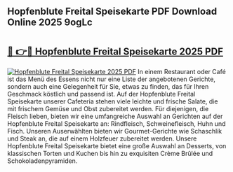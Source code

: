 ## Hopfenblute Freital Speisekarte PDF Download Online 2025 9ogLc

# <h2><a href="http://gca0npu.nevu.top/?p=Hopfenblute+Freital+Speisekarte">🔗 👉🔴 Hopfenblute Freital Speisekarte 2025 PDF</a></h2>

[![Hopfenblute Freital Speisekarte 2025 PDF](https://i.imgur.com/dBaPXMq.png)](http://gca0npu.nevu.top/?p=Hopfenblute+Freital+Speisekarte)
In einem Restaurant oder Café ist das Menü des Essens nicht nur eine Liste der angebotenen Gerichte, sondern auch eine Gelegenheit für Sie, etwas zu finden, das für Ihren Geschmack köstlich und passend ist. Auf der Hopfenblute Freital Speisekarte unserer Cafeteria stehen viele leichte und frische Salate, die mit frischem Gemüse und Obst zubereitet werden. Für diejenigen, die Fleisch lieben, bieten wir eine umfangreiche Auswahl an Gerichten auf der Hopfenblute Freital Speisekarte an: Rindfleisch, Schweinefleisch, Huhn und Fisch. Unseren Auserwählten bieten wir Gourmet-Gerichte wie Schaschlik und Steak an, die auf einem Holzfeuer zubereitet werden. Unsere Hopfenblute Freital Speisekarte bietet eine große Auswahl an Desserts, von klassischen Torten und Kuchen bis hin zu exquisiten Crème Brûlée und Schokoladenpyramiden.
